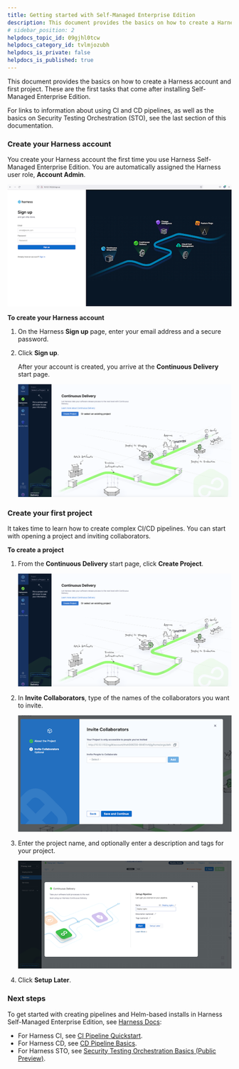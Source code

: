 ```yaml
---
title: Getting started with Self-Managed Enterprise Edition
description: This document provides the basics on how to create a Harness account and first project. These are the first tasks that come after installing Self-Managed Enterprise Edition. For links to information…
# sidebar_position: 2
helpdocs_topic_id: 09gjhl0tcw
helpdocs_category_id: tvlmjozubh
helpdocs_is_private: false
helpdocs_is_published: true
---
```


This document provides the basics on how to create a Harness account and first project. These are the first tasks that come after installing Self-Managed Enterprise Edition.

For links to information about using CI and CD pipelines, as well as the basics on Security Testing Orchestration (STO), see the last section of this documentation.

### Create your Harness account

You create your Harness account the first time you use Harness Self-Managed Enterprise Edition. You are automatically assigned the Harness user role, **Account Admin**.

![](./static/getting-started-with-self-managed-enterprise-edition-01.png)

**To create your Harness account**

1. On the Harness **Sign up** page, enter your email address and a secure password.

2. Click **Sign up**.

   After your account is created, you arrive at the **Continuous Delivery** start page.
   
   ![](./static/getting-started-with-self-managed-enterprise-edition-02.png)

### Create your first project

It takes time to learn how to create complex CI/CD pipelines. You can start with opening a project and inviting collaborators. 

**To create a project**

1. From the **Continuous Delivery** start page, click **Create Project**.

   ![](./static/getting-started-with-self-managed-enterprise-edition-03.png)

2. In **Invite Collaborators**, type of the names of the collaborators you want to invite.

    ![](./static/getting-started-with-self-managed-enterprise-edition-04.png)

3. Enter the project name, and optionally enter a description and tags for your project.

   ![](./static/getting-started-with-self-managed-enterprise-edition-05.png)

4. Click **Setup Later**.

### Next steps

To get started with creating pipelines and Helm-based installs in Harness Self-Managed Enterprise Edition, see [Harness Docs](https://docs.harness.io/):

* For Harness CI, see [CI Pipeline Quickstart](../../continuous-integration/ci-quickstarts/ci-pipeline-quickstart.md).
* For Harness CD, see [CD Pipeline Basics](../../continuous-delivery/onboard-cd/cd-concepts/cd-pipeline-basics.md).
* For Harness STO, see [Security Testing Orchestration Basics (Public Preview)](../../security-testing-orchestration/onboard-sto/security-testing-orchestration-basics.md).

